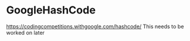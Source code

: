 # GoogleHashCode

https://codingcompetitions.withgoogle.com/hashcode/
This needs to be worked on later
